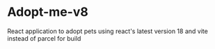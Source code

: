 # Adopt-me-v8
React application to adopt pets using react's latest version 18 and vite instead of parcel for build 
